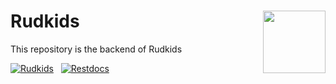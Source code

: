 # <img src="https://dev-img.rudkids.com/rudkids-rogo.png" align="right" width="100">Rudkids

This repository is the backend of Rudkids

[![Rudkids](https://img.shields.io/badge/website-rudkids-0366d6.svg)](https://www.rudkids.com) &nbsp;
[![Restdocs](https://img.shields.io/badge/documentation-restdocs-0366d6.svg)](https://rudkids.com/docs/index.html)
